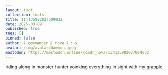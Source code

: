 ```yaml
---
layout: toot
collection: toots
title: 114135982027609032
date: 2025-03-09
published: true
tags: []
pinned: false
author: ⸸ commander ░ nova ⸸ :~$
avatar: /img/avatar/daemon.jpeg
mastodon: https://mastodon.online/@cmdr_nova/114135982027609032
---
```


riding along in monster hunter yoinking everything in sight with my grapple
